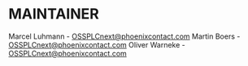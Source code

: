 # MAINTAINER

Marcel Luhmann - OSSPLCnext@phoenixcontact.com
Martin Boers   - OSSPLCnext@phoenixcontact.com
Oliver Warneke - OSSPLCnext@phoenixcontact.com
